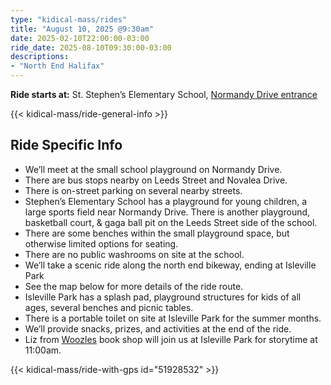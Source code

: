 ```yaml
---
type: "kidical-mass/rides"
title: "August 10, 2025 @9:30am"
date: 2025-02-10T22:00:00-03:00
ride_date: 2025-08-10T09:30:00-03:00
descriptions:
- "North End Halifax"
---
```


**Ride starts at:** St. Stephen’s Elementary School, [Normandy Drive entrance](https://goo.gl/maps/uUfib5WDon55H8b79)

{{< kidical-mass/ride-general-info >}}

## Ride Specific Info
* We’ll meet at the small school playground on Normandy Drive.
* There are bus stops nearby on Leeds Street and Novalea Drive.
* There is on-street parking on several nearby streets.
* Stephen’s Elementary School has a playground for young children, a large sports field near Normandy Drive. There is another playground, basketball court, & gaga ball pit on the Leeds Street side of the school.
* There are some benches within the small playground space, but otherwise limited options for seating.
* There are no public washrooms on site at the school.
* We’ll take a scenic ride along the north end bikeway, ending at Isleville Park
* See the map below for more details of the ride route.
* Isleville Park has a splash pad, playground structures for kids of all ages, several benches and picnic tables.
* There is a portable toilet on site at Isleville Park for the summer months.
* We’ll provide snacks, prizes, and activities at the end of the ride.
* Liz from [Woozles](https://www.woozles.com/) book shop will join us at Isleville Park for storytime at 11:00am.

{{< kidical-mass/ride-with-gps id="51928532" >}}
